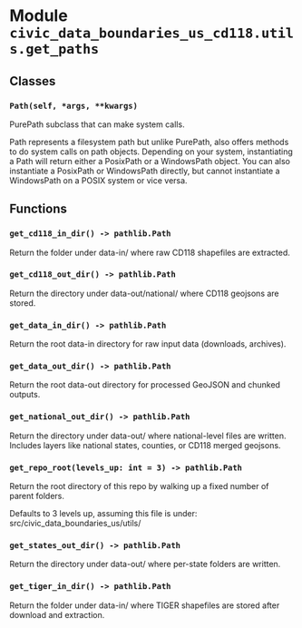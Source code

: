 # Module `civic_data_boundaries_us_cd118.utils.get_paths`

## Classes

### `Path(self, *args, **kwargs)`

PurePath subclass that can make system calls.

Path represents a filesystem path but unlike PurePath, also offers
methods to do system calls on path objects. Depending on your system,
instantiating a Path will return either a PosixPath or a WindowsPath
object. You can also instantiate a PosixPath or WindowsPath directly,
but cannot instantiate a WindowsPath on a POSIX system or vice versa.

## Functions

### `get_cd118_in_dir() -> pathlib.Path`

Return the folder under data-in/ where raw CD118 shapefiles are extracted.

### `get_cd118_out_dir() -> pathlib.Path`

Return the directory under data-out/national/ where CD118 geojsons are stored.

### `get_data_in_dir() -> pathlib.Path`

Return the root data-in directory for raw input data (downloads, archives).

### `get_data_out_dir() -> pathlib.Path`

Return the root data-out directory for processed GeoJSON and chunked outputs.

### `get_national_out_dir() -> pathlib.Path`

Return the directory under data-out/ where national-level files are written.
Includes layers like national states, counties, or CD118 merged geojsons.

### `get_repo_root(levels_up: int = 3) -> pathlib.Path`

Return the root directory of this repo by walking up a fixed number of parent folders.

Defaults to 3 levels up, assuming this file is under:
    src/civic_data_boundaries_us/utils/

### `get_states_out_dir() -> pathlib.Path`

Return the directory under data-out/ where per-state folders are written.

### `get_tiger_in_dir() -> pathlib.Path`

Return the folder under data-in/ where TIGER shapefiles are stored after download and extraction.

